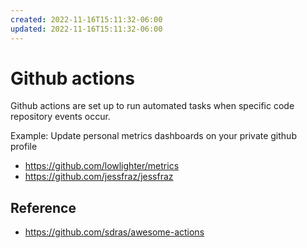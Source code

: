 ```yaml
---
created: 2022-11-16T15:11:32-06:00
updated: 2022-11-16T15:11:32-06:00
---
```

# Github actions

Github actions are set up to run automated tasks when specific code repository events occur.

Example: Update personal metrics dashboards on your private github profile
- https://github.com/lowlighter/metrics
- https://github.com/jessfraz/jessfraz

## Reference
- https://github.com/sdras/awesome-actions
